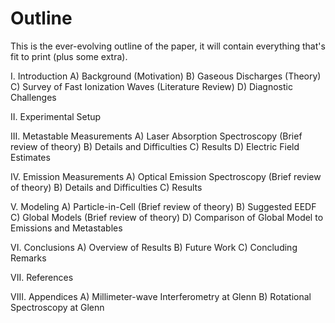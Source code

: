 Outline
=======

This is the ever-evolving outline of the paper, it will contain
everything that's fit to print (plus some extra).


I. Introduction
    A) Background (Motivation)
    B) Gaseous Discharges (Theory)
    C) Survey of Fast Ionization Waves (Literature Review)
    D) Diagnostic Challenges

II. Experimental Setup

III. Metastable Measurements
    A) Laser Absorption Spectroscopy (Brief review of theory)
    B) Details and Difficulties
    C) Results
    D) Electric Field Estimates

IV. Emission Measurements
    A) Optical Emission Spectroscopy (Brief review of theory)
    B) Details and Difficulties
    C) Results

V. Modeling
    A) Particle-in-Cell (Brief review of theory)
    B) Suggested EEDF
    C) Global Models (Brief review of theory)
    D) Comparison of Global Model to Emissions and Metastables

VI. Conclusions
    A) Overview of Results
    B) Future Work
    C) Concluding Remarks

VII. References

VIII. Appendices
    A) Millimeter-wave Interferometry at Glenn
    B) Rotational Spectroscopy at Glenn
